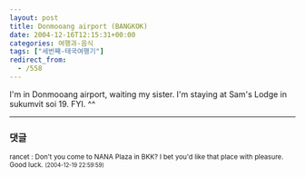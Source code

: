 ```yaml
---
layout: post
title: Donmooang airport (BANGKOK)
date: 2004-12-16T12:15:31+00:00
categories: 여행과-음식
tags: ["세번째-태국여행기"]
redirect_from:
  - /558
---
```


I'm in Donmooang airport, waiting my sister. I'm staying at Sam's Lodge in sukumvit soi 19. FYI. ^^

* * *

### 댓글



<!--- cmt:936 --->
<!--- mail: --->
<!--- parent:0 --->

<small class=comment>rancet : Don't you come to NANA Plaza in BKK? I bet you'd like that place with pleasure. Good luck. <small>(2004-12-19 22:59:59)</small></small>

